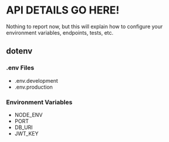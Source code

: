 # API DETAILS GO HERE!

Nothing to report now, but this will explain how to configure your environment variables, endpoints, tests, etc.

## dotenv

### .env Files
- .env.development
- .env.production

### Environment Variables
- NODE_ENV
- PORT
- DB_URI
- JWT_KEY
